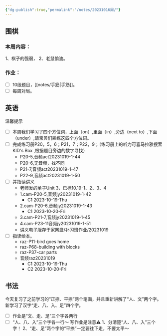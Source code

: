 ```yaml
---
{"dg-publish":true,"permalink":"/notes/20231016周/"}
---
```


## 围棋
### 本周内容：
1、棋子的强弱，
2、老鼠偷油。
### 作业：
- [ ] 10级题目，[[notes/手筋\|手筋]]。
- [ ] 每周对局。
## 英语
温馨提示
- [ ] 本周我们学习了四个方位词，上面（on）,里面（in）,旁边（next to）,下面（under）,请宝贝们熟练这四个方位词。
- [ ] 完成练习册P20，5，6；P21，7；P22，9；（练习册上的听力可喜马拉雅搜索KID's Box ,根据题目旁边的数字寻找）
	- P20-5,音频act20231019-1-44
	- P20-6,无音频，找不同
	- P21-7,音频act20231019-1-47
	- P22-9,音频act20231019-1-50
- [ ] 并指读讲义
	- 老师发的单子Unit 3，已标10.19-1、2、3、4
	- 1.cam-P20-5,音频jy20231019-1-42
		- C1 2023-10-19-Thu
	- 2.cam-P20-6,音频jy20231019-1-43
		- C1 2023-10-20-Fri
	- 3.cam-P21-7,音频jy20231019-1-45
	- 4.cam-P23-11音频jy20231019-1-51
	- 讲义电子版存于家网盘/补习班作业/20231019
- [ ] 指读绘本。
	- raz-P11-bird goes home
	- raz-P68-building with blocks
	- raz-P37-car parts
	- 音频raz20231019
		- C1 2023-10-19-Thu
		- C2 2023-10-20-Fri
## 书法
今天复习了之前学习的“正捺、平捺”两个笔画，并且重新讲解了“人、文”两个字。
新学习了汉字“走、八、入、足”四个字。
- [ ] 作业是“文、走、足”三个字各两行
- [ ] “人、八、入”三个字各一行～
	写作业是注意⚠️
	1、分清楚“人、八、入”三个字！
	2、“走、足”两个字的“平捺”一定要往下走，不要太平～